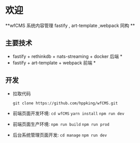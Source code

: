 # 欢迎

**wfCMS 系统内容管理 fastify , art-template ,webpack 同构 **

## 主要技术

* fastify + rethinkdb + nats-streaming + docker 后端 *
* fastify + art-template + webpack 前端  *

## 开发
    
- 拉取代码

    `git clone https://github.com/hppking/wfCMS.git`

- 前端页面开发环境:
    `cd wfCMS`
    `yarn install`
    `npm run dev`

- 前端页面生产环境:
    `npm run build`
    `npm run prod`

- 后台系统管理页面开发:
    `cd manage`
    `npm run dev`